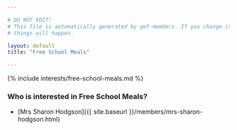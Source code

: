 ```yaml
---

# DO NOT EDIT!
# This file is automatically generated by get-members. If you change it, bad
# things will happen.

layout: default
title: "Free School Meals"

---
```


{% include interests/free-school-meals.md %}

### Who is interested in Free School Meals?


* [Mrs Sharon Hodgson]({{ site.baseurl }}/members/mrs-sharon-hodgson.html)
